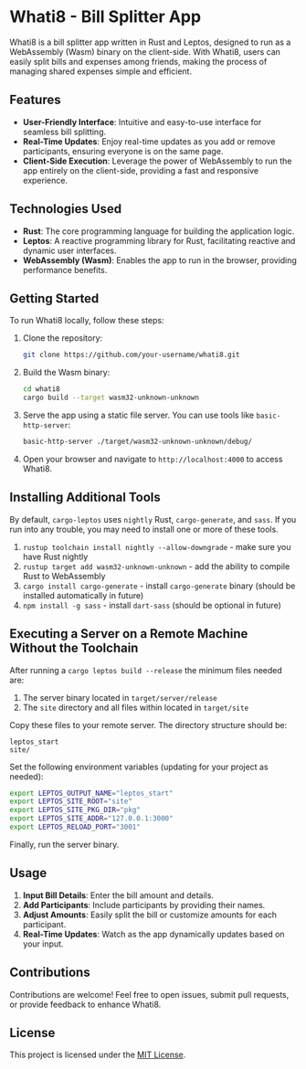 # Whati8 - Bill Splitter App

Whati8 is a bill splitter app written in Rust and Leptos, designed to run as a WebAssembly (Wasm) binary on the client-side. With Whati8, users can easily split bills and expenses among friends, making the process of managing shared expenses simple and efficient.

## Features

- **User-Friendly Interface**: Intuitive and easy-to-use interface for seamless bill splitting.
- **Real-Time Updates**: Enjoy real-time updates as you add or remove participants, ensuring everyone is on the same page.
- **Client-Side Execution**: Leverage the power of WebAssembly to run the app entirely on the client-side, providing a fast and responsive experience.

## Technologies Used

- **Rust**: The core programming language for building the application logic.
- **Leptos**: A reactive programming library for Rust, facilitating reactive and dynamic user interfaces.
- **WebAssembly (Wasm)**: Enables the app to run in the browser, providing performance benefits.

## Getting Started

To run Whati8 locally, follow these steps:

1. Clone the repository:

    ```bash
    git clone https://github.com/your-username/whati8.git
    ```

2. Build the Wasm binary:

    ```bash
    cd whati8
    cargo build --target wasm32-unknown-unknown
    ```

3. Serve the app using a static file server. You can use tools like `basic-http-server`:

    ```bash
    basic-http-server ./target/wasm32-unknown-unknown/debug/
    ```

4. Open your browser and navigate to `http://localhost:4000` to access Whati8.

## Installing Additional Tools

By default, `cargo-leptos` uses `nightly` Rust, `cargo-generate`, and `sass`. If you run into any trouble, you may need to install one or more of these tools.

1. `rustup toolchain install nightly --allow-downgrade` - make sure you have Rust nightly
2. `rustup target add wasm32-unknown-unknown` - add the ability to compile Rust to WebAssembly
3. `cargo install cargo-generate` - install `cargo-generate` binary (should be installed automatically in future)
4. `npm install -g sass` - install `dart-sass` (should be optional in future)

## Executing a Server on a Remote Machine Without the Toolchain
After running a `cargo leptos build --release` the minimum files needed are:

1. The server binary located in `target/server/release`
2. The `site` directory and all files within located in `target/site`

Copy these files to your remote server. The directory structure should be:
```text
leptos_start
site/
```
Set the following environment variables (updating for your project as needed):
```sh
export LEPTOS_OUTPUT_NAME="leptos_start"
export LEPTOS_SITE_ROOT="site"
export LEPTOS_SITE_PKG_DIR="pkg"
export LEPTOS_SITE_ADDR="127.0.0.1:3000"
export LEPTOS_RELOAD_PORT="3001"
```
Finally, run the server binary.


## Usage

1. **Input Bill Details**: Enter the bill amount and details.
2. **Add Participants**: Include participants by providing their names.
3. **Adjust Amounts**: Easily split the bill or customize amounts for each participant.
4. **Real-Time Updates**: Watch as the app dynamically updates based on your input.

## Contributions

Contributions are welcome! Feel free to open issues, submit pull requests, or provide feedback to enhance Whati8.

## License

This project is licensed under the [MIT License](LICENSE).




